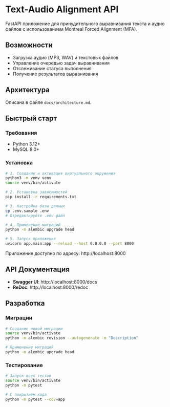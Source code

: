 # Text-Audio Alignment API

FastAPI приложение для принудительного выравнивания текста и аудио файлов с использованием Montreal Forced Alignment (MFA).

## Возможности

- Загрузка аудио (MP3, WAV) и текстовых файлов
- Управление очередью задач выравнивания
- Отслеживание статуса выполнения
- Получение результатов выравнивания

## Архитектура

Описана в файле `docs/architecture.md`.

## Быстрый старт

### Требования
- Python 3.12+
- MySQL 8.0+

### Установка

```bash
# 1. Создание и активация виртуального окружения
python3 -m venv venv
source venv/bin/activate

# 2. Установка зависимостей
pip install -r requirements.txt

# 3. Настройка базы данных
cp .env.sample .env
# Отредактируйте .env файл

# 4. Применение миграций
python -m alembic upgrade head

# 5. Запуск приложения
uvicorn app.main:app --reload --host 0.0.0.0 --port 8000
```

Приложение доступно по адресу: http://localhost:8000

## API Документация

- **Swagger UI**: http://localhost:8000/docs
- **ReDoc**: http://localhost:8000/redoc

## Разработка

### Миграции
```bash
# Создание новой миграции
source venv/bin/activate
python -m alembic revision --autogenerate -m "Description"

# Применение миграций
python -m alembic upgrade head
```

### Тестирование
```bash
# Запуск всех тестов
source venv/bin/activate
python -m pytest

# С покрытием кода
python -m pytest --cov=app
```

